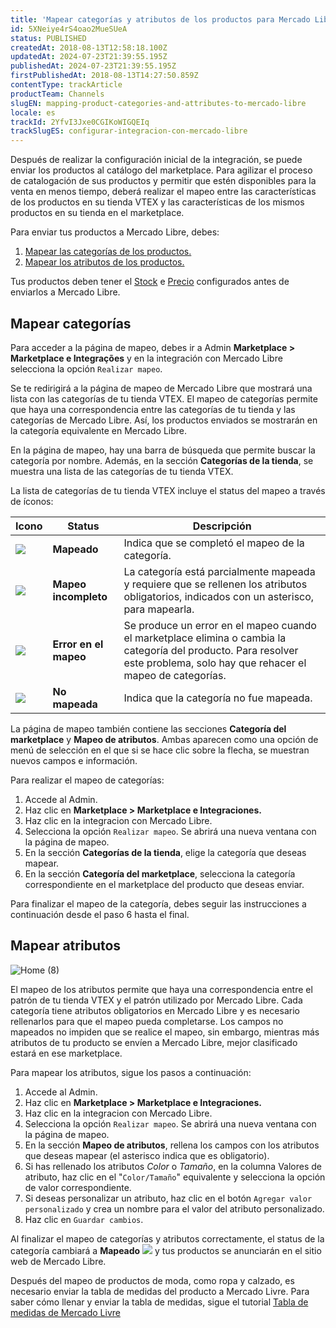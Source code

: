 ```yaml
---
title: 'Mapear categorías y atributos de los productos para Mercado Libre'
id: 5XNeiye4rS4oao2MueSUeA
status: PUBLISHED
createdAt: 2018-08-13T12:58:18.100Z
updatedAt: 2024-07-23T21:39:55.195Z
publishedAt: 2024-07-23T21:39:55.195Z
firstPublishedAt: 2018-08-13T14:27:50.859Z
contentType: trackArticle
productTeam: Channels
slugEN: mapping-product-categories-and-attributes-to-mercado-libre
locale: es
trackId: 2YfvI3Jxe0CGIKoWIGQEIq
trackSlugES: configurar-integracion-con-mercado-libre
---
```


Después de realizar la configuración inicial de la integración, se puede enviar los productos al catálogo del marketplace. Para agilizar el proceso de catalogación de sus productos y permitir que estén disponibles para la venta en menos tiempo, deberá realizar el mapeo entre las características de los productos en su tienda VTEX y las características de los mismos productos en su tienda en el marketplace.

Para enviar tus productos a Mercado Libre, debes:

1. [Mapear las categorías de los productos.](#mapear-categorias)
2. [Mapear los atributos de los productos.](#mapear-atributos)

<div class = "alert alert-info">
Tus productos deben tener el <a href="https://help.vtex.com/es/tutorial/estoque--6oIxvsVDTtGpO7y6zwhGpb">Stock</a> e <a href="https://help.vtex.com/es/tracks/precos-101--6f8pwCns3PJHqMvQSugNfP">Precio</a> configurados antes de enviarlos a Mercado Libre.
</div>

## Mapear categorías

Para acceder a la página de mapeo, debes ir a Admin **Marketplace > Marketplace e Integrações** y en la integración con Mercado Libre selecciona la opción `Realizar mapeo`.

Se te redirigirá a la página de mapeo de Mercado Libre que mostrará una lista con las categorías de tu tienda VTEX. El mapeo de categorías permite que haya una correspondencia entre las categorías de tu tienda y las categorías de Mercado Libre. Así, los productos enviados se mostrarán en la categoría equivalente en Mercado Libre.

En la página de mapeo, hay una barra de búsqueda que permite buscar la categoría por nombre. Además, en la sección **Categorías de la tienda**, se muestra una lista de las categorías de tu tienda VTEX.

La lista de categorías de tu tienda VTEX incluye el status del mapeo a través de íconos:

| Icono | Status | Descripción |
| ---------- | ---------- | ---------- | 
| <img class="shadow-4" src="https://images.ctfassets.net/alneenqid6w5/6Ry65cPvgGmChmE3RipFio/deec73c3e429f63dfa8971ae8c848221/mapeado_mapper.JPG" /> | **Mapeado**| Indica que se completó el mapeo de la categoría. | 
| <img class="shadow-4" src="https://images.ctfassets.net/alneenqid6w5/6v4eFsWHVy8F5VIqTVLQD9/e63d945d60a958a37246f57d919eede8/mapeamentoincompleto_mapper.JPG" /> | **Mapeo incompleto** | La categoría está parcialmente mapeada y requiere que se rellenen los atributos obligatorios, indicados con un asterisco, para mapearla. | 
| <img class="shadow-4" src="https://images.ctfassets.net/alneenqid6w5/lsN6TxCm1e6frHvIQ8xjt/491ad1e6d99ab858e2a76d0ea31e1a39/erromapeamento_mapper.JPG" /> | **Error en el mapeo** | Se produce un error en el mapeo cuando el marketplace elimina o cambia la categoría del producto.  Para resolver este problema, solo hay que rehacer el mapeo de categorías. | 
| <img class="shadow-4" src="https://images.ctfassets.net/alneenqid6w5/3nVJUJHetaqPHThGGpoG8T/d7f667b269105a5c65aa7b16b1aace21/incompleto_mapper.JPG" /> | **No mapeada** | Indica que la categoría no fue mapeada. |

La página de mapeo también contiene las secciones **Categoría del marketplace** y **Mapeo de atributos**. Ambas aparecen como una opción de menú de selección en el que si se hace clic sobre la flecha, se muestran nuevos campos e información.

Para realizar el mapeo de categorías:

1. Accede al Admin.
2. Haz clic en **Marketplace > Marketplace e Integraciones.**
3. Haz clic en la integracion con Mercado Libre.
4. Selecciona la opción `Realizar mapeo`. Se abrirá una nueva ventana con la página de mapeo.
5. En la sección **Categorías de la tienda**, elige la categoría que deseas mapear.
6. En la sección **Categoría del marketplace**, selecciona la categoría correspondiente en el marketplace del producto que deseas enviar.  

Para finalizar el mapeo de la categoría, debes seguir las instrucciones a continuación desde el paso 6 hasta el final.

## Mapear atributos

![Home (8)](https://images.ctfassets.net/alneenqid6w5/1WVspX796PMYQcgOycbhVC/5de9a1c9a262f8556b2eb82b9fd6cf20/Home__8_.gif)

El mapeo de los atributos permite que haya una correspondencia entre el patrón de tu tienda VTEX y el patrón utilizado por Mercado Libre. Cada categoría tiene atributos obligatorios en Mercado Libre y es necesario rellenarlos para que el mapeo pueda completarse. Los campos no mapeados no impiden que se realice el mapeo, sin embargo, mientras más atributos de tu producto se envíen a Mercado Libre, mejor clasificado estará en ese marketplace.

Para mapear los atributos, sigue los pasos a continuación:

1. Accede al Admin.
2. Haz clic en **Marketplace > Marketplace e Integraciones.**
3. Haz clic en la integracion con Mercado Libre.
4. Selecciona la opción `Realizar mapeo`. Se abrirá una nueva ventana con la página de mapeo.
5. En la sección **Mapeo de atributos**, rellena los campos con los atributos que deseas mapear (el asterisco indica que es obligatorio).
6. Si has rellenado los atributos *Color* o *Tamaño*, en la columna Valores de atributo, haz clic en el "`Color/Tamaño`" equivalente y selecciona la opción de valor correspondiente.
7. Si deseas personalizar un atributo, haz clic en el botón `Agregar valor personalizado` y crea un nombre para el valor del atributo personalizado.
8. Haz clic en `Guardar cambios`.

Al finalizar el mapeo de categorías y atributos correctamente, el status de la categoría cambiará a **Mapeado** <img class="shadow-4" src="https://images.contentful.com/alneenqid6w5/6Zu9VaGjbucOthXQsFwTD1/8681ab7d7e4fd12b41daae3c69afd552/mapper_correto.JPG" /> y tus productos se anunciarán en el sitio web de Mercado Libre.  

Después del mapeo de productos de moda, como ropa y calzado, es necesario enviar la tabla de medidas del producto a Mercado Livre. Para saber cómo llenar y enviar la tabla de medidas, sigue el tutorial [Tabla de medidas de Mercado Livre](/pt/tutorial/tabela-de-medidas-do-mercado-livre--5dCc9IJ83SjllG75BVCWnr)
